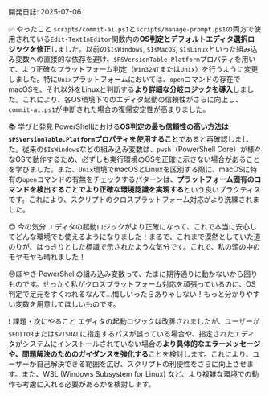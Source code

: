 ﻿開発日誌: 2025-07-06

✅ やったこと
`scripts/commit-ai.ps1`と`scripts/manage-prompt.ps1`の両方で使用されている`Edit-TextInEditor`関数内の**OS判定とデフォルトエディタ選択ロジックを修正**しました。以前の`$IsWindows`, `$IsMacOS`, `$IsLinux`といった組み込み変数への直接的な依存を避け、`$PSVersionTable.Platform`プロパティを用いて、より正確なプラットフォーム判定（`Win32NT`または`Unix`）を行うように変更しました。特に`Unix`プラットフォームにおいては、`open`コマンドの存在でmacOSを、それ以外をLinuxと判断する**より詳細な分岐ロジックを導入**しました。これにより、各OS環境下でのエディタ起動の信頼性がさらに向上し、`commit-ai.ps1`が中断された場合の復帰安定性が高まりました。

📚 学びと発見
PowerShellにおける**OS判定の最も信頼性の高い方法は`$PSVersionTable.Platform`プロパティを使用すること**であると再確認しました。従来の`$IsWindows`などの組み込み変数は、`pwsh`（PowerShell Core）が様々なOSで動作するため、必ずしも実行環境のOSを正確に示さない場合があることを学びました。また、`Unix`環境でmacOSとLinuxを区別する際に、macOSに特有の`open`コマンドの有無をチェックするパターンは、**プラットフォーム固有のコマンドを検出することでより正確な環境認識を実現する**という良いプラクティスです。これにより、スクリプトのクロスプラットフォーム対応がより洗練されました。

😌 今の気分
エディタの起動ロジックがより正確になって、これで本当に安心してどんな環境でも使えるようになりました！まるで、これまで漠然としていた道のりが、はっきりとした標識で示されたような気分です。これで、私の頭の中のモヤモヤも晴れました！

😠ぼやき
PowerShellの組み込み変数って、たまに期待通りに動かないから困りものです。せっかく私がクロスプラットフォーム対応を頑張っているのに、OS判定で足元をすくわれるなんて…悔しいったらありゃしない！もっと分かりやすい変数を用意してほしいものです。

❗ 課題・次にやること
エディタの起動ロジックは改善されましたが、ユーザーが`$EDITOR`または`$VISUAL`に指定するパスが誤っている場合や、指定されたエディタがシステムにインストールされていない場合の**より具体的なエラーメッセージや、問題解決のためのガイダンスを強化する**ことを検討します。これにより、ユーザーが自己解決できる範囲を広げ、スクリプトの利便性をさらに向上させます。また、WSL (Windows Subsystem for Linux) など、より複雑な環境での動作も考慮に入れる必要があるかを検討します。

